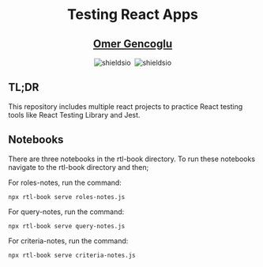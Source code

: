 <h1 align="center">Testing React Apps</h1>

<h2 align="center">
    <a href="https://omergencoglu.dev/" target="_blank">Omer Gencoglu</a>
</h2>

<div align="center">
    <img alt="shieldsio" src="https://img.shields.io/badge/BUILT%20WITH-JAVASCRIPT-blue?style=for-the-badge" />&nbsp;
    <img alt="shieldsio" src="https://img.shields.io/badge/OPEN-SOURCE-blueviolet?style=for-the-badge" />
</div>

## TL;DR

This repository includes multiple react projects to practice React testing tools like React Testing Library and Jest.

## Notebooks

There are three notebooks in the rtl-book directory. To run these notebooks navigate to the rtl-book directory and then;

For roles-notes, run the command:

`npx rtl-book serve roles-notes.js`

For query-notes, run the command:

`npx rtl-book serve query-notes.js`

For criteria-notes, run the command:

`npx rtl-book serve criteria-notes.js`
